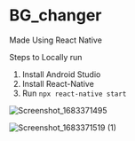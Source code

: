 # BG_changer
 Made Using React Native
 
 Steps to Locally run
 1. Install Android Studio
 2. Install React-Native
 3. Run ```npx react-native start```

![Screenshot_1683371495](https://user-images.githubusercontent.com/40711348/236621365-ae139706-b2a5-4f18-82bd-dcc9610e7b78.png)

![Screenshot_1683371519 (1)](https://user-images.githubusercontent.com/40711348/236621309-13e69109-27e4-46c2-8f9d-6028cc197fb1.png)
